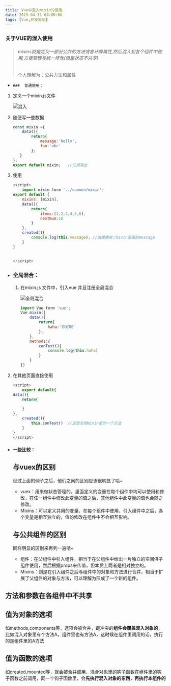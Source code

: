 ```yaml
---
title: Vue中混入mixin的使用
date: 2019-04-11 04:00:00
tags: [Vue,开发笔记]
---
```


###  关于VUE的混入使用

  >  ######  mixins就是定义一部分公共的方法或者计算属性,然后混入到各个组件中使用,方便管理与统一修改(但是状态不共享)
  >
  >  个人理解为：公共方法和属性

-     ###  普通使用：

1. 定义一个mixin.js文件

   ![混入](https://raw.githubusercontent.com/Ho-Jack/daily-note/master/img/mixin1.png)

2. 随便写一些数据

   ```js
   const mixin ={
       data(){
           return{
               message:'hello',
               foo:'abc'
           }; 
      }
   };
   export default mixin;   //记得导出
   ```

3. 使用

   ```js
   <script>
       import mixin form '../common/mixin';
   export default {
       mixins: [mixin],
       data(){
           return{
               items:[1,2,3,4,5,6],
               nextNum:10
           }
       },
       created(){
           console.log(this.message); //直接使用了mixin里面的message
       }
   }
       
       
   </script>
   ```


- ### 全局混合：

  1. 在mixin.js 文件中，引入vue 并且注册全局混合

     ![全局混合](https://raw.githubusercontent.com/Ho-Jack/daily-note/master/img/mixin2.png)

     ```js
     import Vue form 'vue';
     Vue.mixin({
         data(){
             return{
                 haha:'你好啊'
             };
         },
         methods:{
             conText(){
                 console.log(this.haha)
             }
         }
     })
     ```


2. 在其他页面直接使用

   ```js
   <script>
       export default{
   data(){
       return{
           
       }
   },
       created(){
           this.conTest()  //这是全局mixin里的一个方法
       }
   }
   </script>
   ```





- #### 一些比较：

  ## 与vuex的区别

  经过上面的例子之后，他们之间的区别应该很明显了哈~

  - vuex：用来做状态管理的，里面定义的变量在每个组件中均可以使用和修改，在任一组件中修改此变量的值之后，其他组件中此变量的值也会随之修改。
  - Mixins：可以定义共用的变量，在每个组件中使用，引入组件中之后，各个变量是相互独立的，值的修改在组件中不会相互影响。

  ## 与公共组件的区别

  同样明显的区别来再列一遍哈~

  - 组件：在父组件中引入组件，相当于在父组件中给出一片独立的空间供子组件使用，然后根据props来传值，但本质上两者是相对独立的。
  - Mixins：则是在引入组件之后与组件中的对象和方法进行合并，相当于扩展了父组件的对象与方法，可以理解为形成了一个新的组件。

##   方法和参数在各组件中不共享

## 值为对象的选项

如methods,components等，选项会被合并，键冲突的**组件会覆盖混入对象的**，比如混入对象里有个方法A，组件里也有方法A，这时候在组件里调用的话，执行的是组件里的A方法

## 值为函数的选项

如created,mounted等，就会被合并调用，混合对象里的钩子函数在组件里的钩子函数之前调用，同一个钩子函数里，会**先执行混入对象的东西，再执行本组件的**



